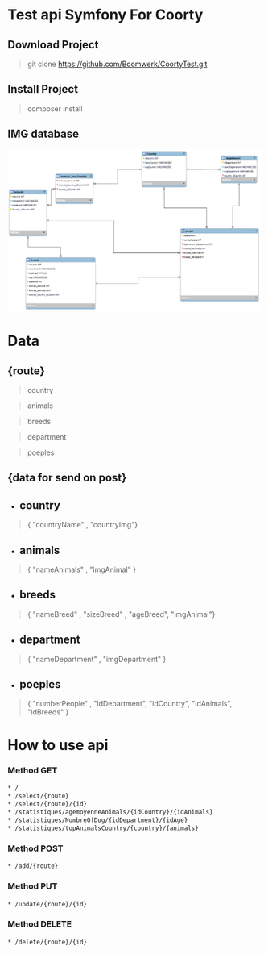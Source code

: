 # Test api Symfony For Coorty


## Download Project


> git clone https://github.com/Boomwerk/CoortyTest.git

## Install Project


> composer install


## IMG database 


![img database](https://github.com/Boomwerk/CoortyTest/blob/master/coorty.png)


# Data


## {route}

> country

> animals

> breeds

> department

> poeples


## {data for send on post}

* ## country  
> { "countryName" , "countryImg"}

* ## animals  

> { "nameAnimals" , "imgAnimal" }

* ## breeds  

> { "nameBreed" , "sizeBreed" ,  "ageBreed", "imgAnimal"}

* ## department  

> { "nameDepartment" , "imgDepartment" }

* ## poeples  

> { "numberPeople" , "idDepartment", "idCountry", "idAnimals", "idBreeds" }



# How to use api 

### Method GET

    * /
    * /select/{route}
    * /select/{route}/{id}
    * /statistiques/agemoyenneAnimals/{idCountry}/{idAnimals}
    * /statistiques/NumbreOfDog/{idDepartment}/{idAge}
    * /statistiques/topAnimalsCountry/{country}/{animals}

### Method POST

    * /add/{route}

### Method PUT

    * /update/{route}/{id}

### Method DELETE

    * /delete/{route}/{id}

